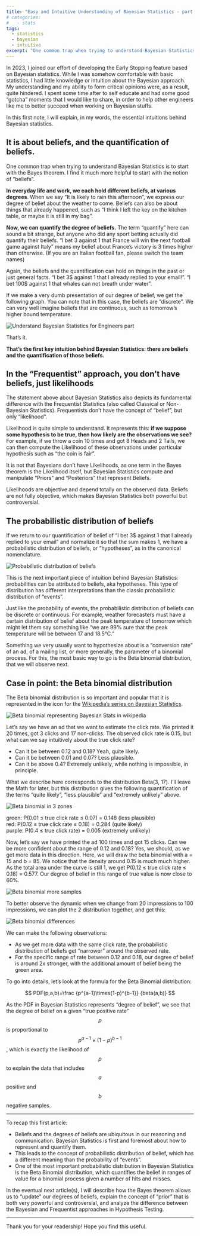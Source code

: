 ```yaml
---
title: "Easy and Intuitive Understanding of Bayesian Statistics - part 1: The Quantification of Beliefs"
# categories:
#   - stats
tags:
  - statistics
  - bayesian
  - intuitive
excerpt: "One common trap when trying to understand Bayesian Statistics is to start with the Bayes theorem. I find it much more helpful to start with the notion of “beliefs”."
---
```


In 2023, I joined our effort of developing the Early Stopping feature based on Bayesian statistics. While I was somehow comfortable with basic statistics, I had little knowledge or intuition about the Bayesian approach. My understanding and my ability to form critical opinions were, as a result, quite hindered. I spent some time after to self educate and had some good “gotcha” moments that I would like to share, in order to help other engineers like me to better succeed when working on Bayesian stuffs.

In this first note, I will explain, in my words, the essential intuitions behind Bayesian statistics.

## It is about beliefs, and the quantification of beliefs.

One common trap when trying to understand Bayesian Statistics is to start with the Bayes theorem. I find it much more helpful to start with the notion of “beliefs”.

**In everyday life and work, we each hold different beliefs, at various degrees**. When we say “It is likely to rain this afternoon”, we express our degree of belief about the weather to come. Beliefs can also be about things that already happened, such as “I think I left the key on the kitchen table, or maybe it is still in my bag”.

**Now, we can quantify the degree of beliefs.** The term “quantify” here can sound a bit strange, but anyone who did any sport betting actually did quantify their beliefs. “I bet 3 against 1 that France will win the next football game against Italy” means my belief about France’s victory is 3 times higher than otherwise. (If you are an Italian football fan, please switch the team names)

Again, the beliefs and the quantification can hold on things in the past or just general facts. “I bet 3$ against 1 that I already replied to your email!”. “I bet 100$ against 1 that whales can not breath under water”.

If we make a very dumb presentation of our degree of belief, we get the following graph. You can note that in this case, the beliefs are “discrete”. We can very well imagine beliefs that are continuous, such as tomorrow’s higher bound temperature.

![Understand Bayesian Statistics for Engineers part](/assets/images/understanding_bayesian/raw_degree_beliefs.png)

That’s it.

**That’s the first key intuition behind Bayesian Statistics: there are beliefs and the quantification of those beliefs.**

## In the “Frequentist” approach, you don’t have beliefs, just likelihoods

The statement above about Bayesian Statistics also depicts its fundamental difference with the Frequentist Statistics (also called Classical or Non-Bayesian Statistics). Frequentists don’t have the concept of “belief”, but only “likelihood”.

Likelihood is quite simple to understand. It represents this: **if we suppose some hypothesis to be true, then how likely are the observations we see?** For example, if we throw a coin 10 times and got 8 Heads and 2 Tails, we can then compute the Likelihood of these observations under particular hypothesis such as “the coin is fair”. 

It is not that Bayesians don’t have Likelihoods, as one term in the Bayes theorem is the Likelihood itself, but Bayesian Statistics compute and manipulate “Priors” and “Posteriors” that represent Beliefs.

Likelihoods are objective and depend totally on the observed data. Beliefs are not fully objective, which makes Bayesian Statistics both powerful but controversial.

## The probabilistic distribution of beliefs

If we return to our quantification of belief of “I bet 3$ against 1 that I already replied to your email” and normalize it so that the sum makes 1, we have a probabilistic distribution of beliefs, or “hypotheses”, as in the canonical nomenclature.

![Probabilistic distribution of beliefs](/assets/images/understanding_bayesian/probabilistic_distribution_beliefs.png)

This is the next important piece of intuition behind Bayesian Statistics: probabilities can be attributed to beliefs, aka hypotheses. This type of distribution has different interpretations than the classic probabilistic distribution of “events”.

Just like the probability of events, the probabilistic distribution of beliefs can be discrete or continuous. For example, weather forecasters must have a certain distribution of belief about the peak temperature of tomorrow which might let them say something like “we are 99% sure that the peak temperature will be between 17 and 18.5°C.”

Something we very usually want to hypothesize about is a “conversion rate” of an ad, of a mailing list, or more generally, the parameter of a binomial process. For this, the most basic way to go is the Beta binomial distribution, that we will observe next.

## Case in point: the Beta binomial distribution

The Beta binomial distribution is so important and popular that it is represented in the icon for the [Wikipedia’s series on Bayesian Statistics](https://en.wikipedia.org/wiki/Bayesian_statistics).

![Beta binomial representing Bayesian Stats in wikipedia](/assets/images/understanding_bayesian/beta_binomial_wiki.png)

Let’s say we have an ad that we want to estimate the click rate. We printed it 20 times, got 3 clicks and 17 non-clicks. The observed click rate is 0.15, but what can we say intuitively about the true click rate?

- Can it be between 0.12 and 0.18? Yeah, quite likely.
- Can it be between 0.01 and 0.07? Less plausible.
- Can it be above 0.4? Extremely unlikely, while nothing is impossible, in principle.

What we describe here corresponds to the distribution Beta(3, 17). I’ll leave the Math for later, but this distribution gives the following quantification of the terms “quite likely”, “less plausible” and “extremely unlikely” above.

![Beta binomial in 3 zones](/assets/images/understanding_bayesian/beta_binomial_3zones.png)

green: P(0.01 ≤ true click rate ≤ 0.07) = 0.148 (less plausible)\
red: P(0.12 ≤ true click rate ≤ 0.18) = 0.284 (quite likely)\
purple: P(0.4 ≤ true click rate) = 0.005 (extremely unlikely)

Now, let’s say we have printed the ad 100 times and got 15 clicks. Can we be more confident about the range of 0.12 and 0.18? Yes, we should, as we get more data in this direction. Here, we will draw the beta binomial with a = 15 and b = 85. We notice that the density around 0.15 is much much higher. As the total area under the curve is still 1, we get P(0.12 ≤ true click rate ≤ 0.18) = 0.577. Our degree of belief in this range of true value is now close to 60%.

![Beta binomial more samples](/assets/images/understanding_bayesian/beta_binomial_more_samples.png)

To better observe the dynamic when we change from 20 impressions to 100 impressions, we can plot the 2 distribution together, and get this:

![Beta binomial differences](/assets/images/understanding_bayesian/beta_binomial_difference.png)

We can make the following observations:

- As we get more data with the same click rate, the probabilistic distribution of beliefs get “narrower” around the observed rate.
- For the specific range of rate between 0.12 and 0.18, our degree of belief is around 2x stronger, with the additional amount of belief being the green area.

To go into details, let’s look at the formula for the Beta Binomial distribution:

$$
PDF(p,a,b)=\frac
{p^{a-1}\times(1-p)^{b-1}}
{beta(a,b)}
$$

As the PDF in Bayesian Statistics represents “degree of belief”, we see that the degree of belief on a given “true positive rate” $$p$$ is proportional to $$p^{a-1}\times(1-p)^{b-1}$$, which is exactly the likelihood of $$p$$ to explain the data that includes $$a$$ positive and $$b$$ negative samples.

---

To recap this first article:

- Beliefs and the degrees of beliefs are ubiquitous in our reasoning and communication. Bayesian Statistics is first and foremost about how to represent and quantify them.
- This leads to the concept of probabilistic distribution of belief, which has a different meaning than the probability of “events”.
- One of the most important probabilistic distribution in Bayesian Statistics is the Beta Binomial distribution, which quantifies the belief in ranges of value for a binomial process given a number of hits and misses.

In the eventual next article(s), I will describe how the Bayes theorem allows us to “update” our degrees of beliefs, explain the concept of “prior” that is both very powerful and controversial, and analyze the difference between the Bayesian and Frequentist approaches in Hypothesis Testing.

---

Thank you for your readership! Hope you find this useful.
